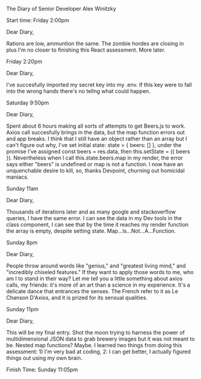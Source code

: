 The Diary of Senior Developer Alex Winitzky

  Start time: Friday 2:00pm

Dear Diary,

Rations are low, ammuntion the same.  The zombie hordes are closing in plus I'm no closer to finishing this React assessment.  More later.

  Friday 2:20pm

Dear Diary,

I've succesfully imported my secret key into my .env.  If this key were to fall into the wrong hands there's no tellng what could happen.

  Saturday 9:50pm

Dear Diary,

Spent about 6 hours making all sorts of attempts to get Beers.js to work.  Axios call succesfully brings in the data, but the map function errors out and app breaks.  I think that I still have an object rather than an array but I can't figure out why, I've set initial state: state = { beers: [] }, under the promise I've assigned const beers = res.data, then this.setState = ({ beers }).  Nevertheless when I call this.state.beers.map in my render, the error says either "beers" is undefined or map is not a function.  I now have an unquenchable desire to kill, so, thanks Devpoint, churning out homicidal maniacs.

  Sunday 11am

Dear Diary,

Thousands of iterations later and as many google and stackoverflow queries, I have the same error.  I can see the data in my Dev tools in the class component, I can see that by the time it reaches my render function the array is empty, despite setting state.  Map...Is...Not...A...Function.

  Sunday 8pm

Dear Diary,

People throw around words like "genius," and "greatest living mind," and "incredibly chiseled features."  If they want to apply those words to me, who am I to stand in their way?  Let me tell you a little something about axios calls, my friends: it's more of an art than a science in my experience.  It's a delicate dance that entrances the senses.  The French refer to it as Le Chanson D'Axios, and it is prized for its sensual qualities.

  Sunday 11pm

Dear Diary,

This will be my final entry.  Shot the moon trying to harness the power of multidimensional JSON data to grab brewery images but it was not meant to be.  Nested map functions?  Maybe.  I learned two things from doing this assessment: 1) I'm very bad at coding, 2: I can get better, I actually figured things out using my own brain.

  Finish Time: Sunday 11:05pm